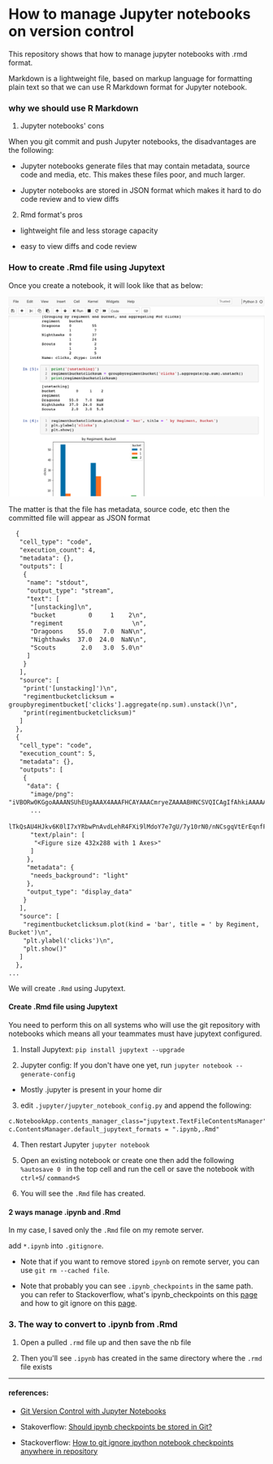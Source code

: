 # How to manage Jupyter notebooks on version control

This repository shows that how to manage jupyter notebooks with .rmd format.

Markdown is a lightweight file, based on markup language for formatting plain text so that we can use R Markdown format for Jupyter notebook.

### why we should use R Markdown

1. Jupyter notebooks' cons

When you git commit and push Jupyter notebooks, the disadvantages are the following:

- Jupyter notebooks generate files that may contain metadata, source code and media, etc. This makes these files poor, and much larger.

- Jupyter notebooks are stored in JSON format which makes it hard to do code review and to view diffs

2. Rmd format's pros

- lightweight file and less storage capacity

- easy to view diffs and code review

### How to create .Rmd file using Jupytext

Once you create a notebook, it will look like that as below:

![jupyter-notebook](ipynb_img.png)

The matter is that the file has metadata, source code, etc then the committed file will appear as JSON format
```
  {
   "cell_type": "code",
   "execution_count": 4,
   "metadata": {},
   "outputs": [
    {
     "name": "stdout",
     "output_type": "stream",
     "text": [
      "[unstacking]\n",
      "bucket         0     1    2\n",
      "regiment                   \n",
      "Dragoons    55.0   7.0  NaN\n",
      "Nighthawks  37.0  24.0  NaN\n",
      "Scouts       2.0   3.0  5.0\n"
     ]
    }
   ],
   "source": [
    "print('[unstacking]')\n",
    "regimentbucketclicksum = groupbyregimentbucket['clicks'].aggregate(np.sum).unstack()\n",
    "print(regimentbucketclicksum)"
   ]
  },
  {
   "cell_type": "code",
   "execution_count": 5,
   "metadata": {},
   "outputs": [
    {
     "data": {
      "image/png": "iVBORw0KGgoAAAANSUhEUgAAAX4AAAFHCAYAAACmryeZAAAABHNCSVQICAgIfAhkiAAAAAlwSFlzAAALEgAACxIB0t1+/AAAADh0RVh0U29mdHdhcmUAbWF0cGxvdGxpYiB2ZXJzaW9uMy4xLjEsIGh0dHA6Ly9tYXRwbG90bGliLm9yZy8QZhcZAAAgAElEQVR4nO3de5hVZf3A7wQEQ9GxBrgdmCPdLsjgIURcVNErImIp4A7gOMK2rozIp5M9/0VMLSNY7flgvR9eJPk/fxmMd9PSOoDfAr4fEQsj4jVEfH79TfRj4BDgQML/gB/
      ...
      lTkQsAU4HJkv6K0lI7xYRbwPnAvdLehR4FXi9lMdoY7e7gU/7y10rN0/nNCsgqVtErEqnfF4HzI+Iq7Ouy6yU3OM3W9/nJM0GngV6kMzyMdukuMdvZpYz7vGbmeWMg9/MLGcc/GZmOePgNzPLGQe/mVnOOPjNzHLmfwHVe+j5TU85VwAAAABJRU5ErkJggg==\n",
      "text/plain": [
       "<Figure size 432x288 with 1 Axes>"
      ]
     },
     "metadata": {
      "needs_background": "light"
     },
     "output_type": "display_data"
    }
   ],
   "source": [
    "regimentbucketclicksum.plot(kind = 'bar', title = ' by Regiment, Bucket')\n",
    "plt.ylabel('clicks')\n",
    "plt.show()"
   ]
  },
...
```

We will create `.Rmd` using Jupytext.

#### Create .Rmd file using Jupytext

You need to perform this on all systems who will use the git repository with notebooks which means all your teammates must have jupytext configured.

1. Install Jupytext: `pip install jupytext --upgrade`

2. Jupyter config: If you don't have one yet, run `jupyter notebook --generate-config`

  - Mostly .jupyter is present in your home dir

3. edit `.jupyter/jupyter_notebook_config.py` and append the following:

```
c.NotebookApp.contents_manager_class="jupytext.TextFileContentsManager"
c.ContentsManager.default_jupytext_formats = ".ipynb,.Rmd"
```

4. Then restart Jupyter `jupyter notebook`

5. Open an existing notebook or create one then add the following `%autosave 0
` in the top cell and run the cell or save the notebook with `ctrl+S`/ `command+S`

6. You will see the `.Rmd` file has created.

#### 2 ways manage .ipynb and .Rmd

In my case, I saved only the `.Rmd` file on my remote server.

add `*.ipynb` into `.gitignore`.

- Note that if you want to remove stored `ipynb` on remote server, you can use `git rm --cached file`.

- Note that probably you can see `.ipynb_checkpoints` in the same path. you can refer to Stackoverflow, what's ipynb_checkpoints on this [page](https://stackoverflow.com/questions/36306017/should-ipynb-checkpoints-be-stored-in-git/39997938) and how to git ignore on this [page](https://stackoverflow.com/questions/35916658/how-to-git-ignore-ipython-notebook-checkpoints-anywhere-in-repository).

### 3. The way to convert to .ipynb from .Rmd

1. Open a pulled `.rmd` file up and then save the nb file

2. Then you'll see `.ipynb` has created in the same directory where the `.rmd` file exists

---

#### references:

- [Git Version Control with Jupyter Notebooks](https://towardsdatascience.com/version-control-with-jupyter-notebooks-f096f4d7035a)

- Stakoverflow: [Should ipynb checkpoints be stored in Git?](https://stackoverflow.com/questions/36306017/should-ipynb-checkpoints-be-stored-in-git/39997938)

- Stackoverflow: [How to git ignore ipython notebook checkpoints anywhere in repository](https://stackoverflow.com/questions/35916658/how-to-git-ignore-ipython-notebook-checkpoints-anywhere-in-repository)
